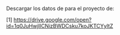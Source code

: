 Descargar los datos de para el proyecto de:

[1] https://drive.google.com/open?id=1q0JuHwjIICNizBWDCsku7koJKTCYyltZ
